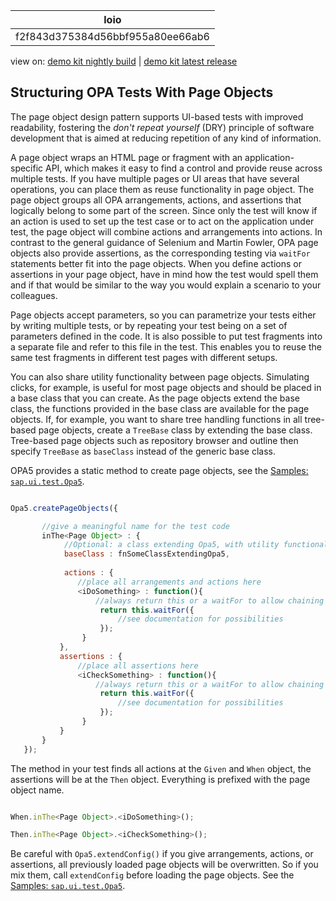 <!-- loiof2f843d375384d56bbf955a80ee66ab6 -->

| loio |
| -----|
| f2f843d375384d56bbf955a80ee66ab6 |

<div id="loio">

view on: [demo kit nightly build](https://openui5nightly.hana.ondemand.com/#/topic/f2f843d375384d56bbf955a80ee66ab6) | [demo kit latest release](https://openui5.hana.ondemand.com/#/topic/f2f843d375384d56bbf955a80ee66ab6)</div>

## Structuring OPA Tests With Page Objects

The page object design pattern supports UI-based tests with improved readability, fostering the *don't repeat yourself* \(DRY\) principle of software development that is aimed at reducing repetition of any kind of information.

A page object wraps an HTML page or fragment with an application-specific API, which makes it easy to find a control and provide reuse across multiple tests. If you have multiple pages or UI areas that have several operations, you can place them as reuse functionality in page object. The page object groups all OPA arrangements, actions, and assertions that logically belong to some part of the screen. Since only the test will know if an action is used to set up the test case or to act on the application under test, the page object will combine actions and arrangements into actions. In contrast to the general guidance of Selenium and Martin Fowler, OPA page objects also provide assertions, as the corresponding testing via `waitFor` statements better fit into the page objects. When you define actions or assertions in your page object, have in mind how the test would spell them and if that would be similar to the way you would explain a scenario to your colleagues.

Page objects accept parameters, so you can parametrize your tests either by writing multiple tests, or by repeating your test being on a set of parameters defined in the code. It is also possible to put test fragments into a separate file and refer to this file in the test. This enables you to reuse the same test fragments in different test pages with different setups.

You can also share utility functionality between page objects. Simulating clicks, for example, is useful for most page objects and should be placed in a base class that you can create. As the page objects extend the base class, the functions provided in the base class are available for the page objects. If, for example, you want to share tree handling functions in all tree-based page objects, create a `TreeBase` class by extending the base class. Tree-based page objects such as repository browser and outline then specify `TreeBase` as `baseClass` instead of the generic base class.

OPA5 provides a static method to create page objects, see the [Samples: `sap.ui.test.Opa5`](https://openui5.hana.ondemand.com/#/entity/sap.ui.test.Opa5).

``` js

Opa5.createPageObjects({

       //give a meaningful name for the test code
       inThe<Page Object> : {
            //Optional: a class extending Opa5, with utility functionality
            baseClass : fnSomeClassExtendingOpa5,
             
            actions : {
               //place all arrangements and actions here
               <iDoSomething> : function(){
                   //always return this or a waitFor to allow chaining
                    return this.waitFor({
                        //see documentation for possibilities
                    });
                }
           },
           assertions : {
               //place all assertions here
               <iCheckSomething> : function(){
                   //always return this or a waitFor to allow chaining
                    return this.waitFor({
                        //see documentation for possibilities
                    });
                }
           }
       }
   });

```

The method in your test finds all actions at the `Given` and `When` object, the assertions will be at the `Then` object. Everything is prefixed with the page object name.

``` js

When.inThe<Page Object>.<iDoSomething>();

Then.inThe<Page Object>.<iCheckSomething>();

```

Be careful with `Opa5.extendConfig()` if you give arrangements, actions, or assertions, all previously loaded page objects will be overwritten. So if you mix them, call `extendConfig` before loading the page objects. See the [Samples: `sap.ui.test.Opa5`](https://openui5.hana.ondemand.com/#/entity/sap.ui.test.Opa5).

